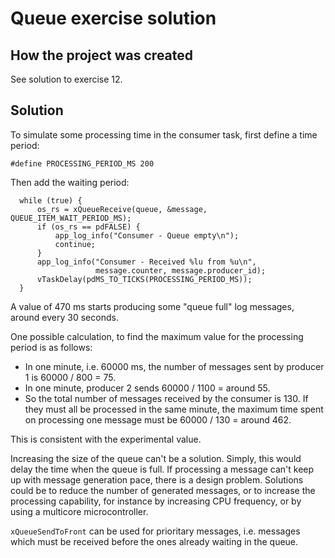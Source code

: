 # Queue exercise solution

## How the project was created

See solution to exercise 12.

## Solution

To simulate some processing time in the consumer task, first define a time period:
```
#define PROCESSING_PERIOD_MS 200
```

Then add the waiting period:
```
  while (true) {
      os_rs = xQueueReceive(queue, &message, QUEUE_ITEM_WAIT_PERIOD_MS);
      if (os_rs == pdFALSE) {
          app_log_info("Consumer - Queue empty\n");
          continue;
      }
      app_log_info("Consumer - Received %lu from %u\n",
                   message.counter, message.producer_id);
      vTaskDelay(pdMS_TO_TICKS(PROCESSING_PERIOD_MS));
  }
```

A value of 470 ms starts producing some "queue full" log messages, around every 30 seconds.

One possible calculation, to find the maximum value for the processing period is as follows:
* In one minute, i.e. 60000 ms, the number of messages sent by producer 1 is 60000 / 800 = 75.
* In one minute, producer 2 sends 60000 / 1100 = around 55.
* So the total number of messages received by the consumer is 130. If they must all be processed in the same minute, the maximum time spent on processing one message must be 60000 / 130 = around 462.

This is consistent with the experimental value.

Increasing the size of the queue can't be a solution. Simply, this would delay the time when the queue is full. If processing a message can't keep up with message generation pace, there is a design problem. Solutions could be to reduce the number of generated messages, or to increase the processing capability, for instance by increasing CPU frequency, or by using a multicore microcontroller.

`xQueueSendToFront` can be used for prioritary messages, i.e. messages which must be received before the ones already waiting in the queue.